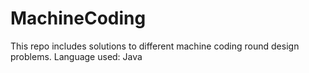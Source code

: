 # MachineCoding
This repo includes solutions to different machine coding round design problems.
Language used: Java
